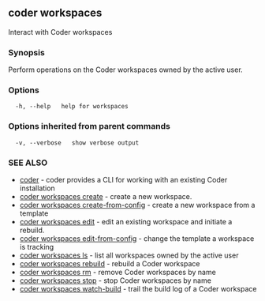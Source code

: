 ## coder workspaces

Interact with Coder workspaces

### Synopsis

Perform operations on the Coder workspaces owned by the active user.

### Options

```
  -h, --help   help for workspaces
```

### Options inherited from parent commands

```
  -v, --verbose   show verbose output
```

### SEE ALSO

* [coder](coder.md)	 - coder provides a CLI for working with an existing Coder installation
* [coder workspaces create](coder_workspaces_create.md)	 - create a new workspace.
* [coder workspaces create-from-config](coder_workspaces_create-from-config.md)	 - create a new workspace from a template
* [coder workspaces edit](coder_workspaces_edit.md)	 - edit an existing workspace and initiate a rebuild.
* [coder workspaces edit-from-config](coder_workspaces_edit-from-config.md)	 - change the template a workspace is tracking
* [coder workspaces ls](coder_workspaces_ls.md)	 - list all workspaces owned by the active user
* [coder workspaces rebuild](coder_workspaces_rebuild.md)	 - rebuild a Coder workspace
* [coder workspaces rm](coder_workspaces_rm.md)	 - remove Coder workspaces by name
* [coder workspaces stop](coder_workspaces_stop.md)	 - stop Coder workspaces by name
* [coder workspaces watch-build](coder_workspaces_watch-build.md)	 - trail the build log of a Coder workspace

